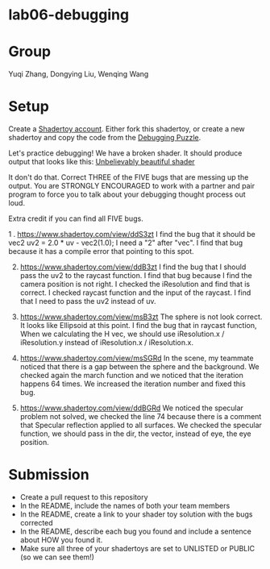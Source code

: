 # lab06-debugging

# Group
Yuqi Zhang, Dongying Liu, Wenqing Wang

# Setup 

Create a [Shadertoy account](https://www.shadertoy.com/). Either fork this shadertoy, or create a new shadertoy and copy the code from the [Debugging Puzzle](https://www.shadertoy.com/view/flGfRc).

Let's practice debugging! We have a broken shader. It should produce output that looks like this:
[Unbelievably beautiful shader](https://user-images.githubusercontent.com/1758825/200729570-8e10a37a-345d-4aff-8eff-6baf54a32a40.webm)

It don't do that. Correct THREE of the FIVE bugs that are messing up the output. You are STRONGLY ENCOURAGED to work with a partner and pair program to force you to talk about your debugging thought process out loud.

Extra credit if you can find all FIVE bugs.

1 . https://www.shadertoy.com/view/ddS3zt
I find the bug that it should be vec2 uv2 = 2.0 * uv - vec2(1.0); I need a "2" after "vec". I find that bug because it has a compile error that pointing to this spot. 

2. https://www.shadertoy.com/view/ddB3zt
I find the bug that I should pass the uv2 to the raycast function. I find that bug because I find the camera position is not right. I checked the iResolution and find that is correct. I checked raycast function and the input of the raycast. I find that I need to pass the uv2 instead of uv. 

3. https://www.shadertoy.com/view/msB3zt
The sphere is not look correct. It looks like Ellipsoid at this point. I find the bug that in raycast function, When we calculating the H vec, we should use iResolution.x / iResolution.y instead of iResolution.x / iResolution.x. 

4. https://www.shadertoy.com/view/msSGRd
In the scene, my teammate noticed that there is a gap between the sphere and the background. We checked again the march function and we noticed that the iteration happens 64 times. We increased the iteration number and fixed this bug. 

5. https://www.shadertoy.com/view/ddBGRd
We noticed the specular problem not solved, we checked the line 74 because there is a comment that Specular reflection applied to all surfaces. We checked the specular function, we should pass in the dir, the vector, instead of eye, the eye position. 
# Submission
- Create a pull request to this repository
- In the README, include the names of both your team members
- In the README, create a link to your shader toy solution with the bugs corrected
- In the README, describe each bug you found and include a sentence about HOW you found it.
- Make sure all three of your shadertoys are set to UNLISTED or PUBLIC (so we can see them!)
